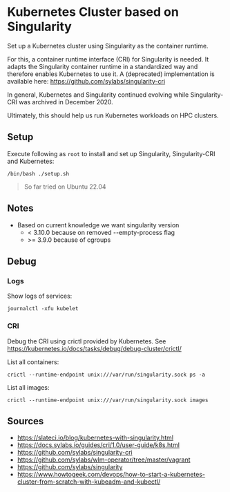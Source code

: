 # Kubernetes Cluster based on Singularity

Set up a Kubernetes cluster using Singularity as the container runtime.

For this, a container runtime interface (CRI) for Singularity is needed. It adapts the Singularity container runtime in
a standardized way and therefore enables Kubernetes to use it. A (deprecated) implementation is available here: https://github.com/sylabs/singularity-cri

In general, Kubernetes and Singularity continued evolving while Singularity-CRI was archived in December 2020.

Ultimately, this should help us run Kubernetes workloads on HPC clusters.

## Setup

Execute following as `root` to install and set up Singularity, Singularity-CRI and Kubernetes:

```shell
/bin/bash ./setup.sh
```

> So far tried on Ubuntu 22.04

## Notes
- Based on current knowledge we want singularity version
  - < 3.10.0 because on removed --empty-process flag
  - \>= 3.9.0 because of cgroups


## Debug

### Logs

Show logs of services:
```shell
journalctl -xfu kubelet
```

### CRI 
Debug the CRI using crictl provided by Kubernetes. See https://kubernetes.io/docs/tasks/debug/debug-cluster/crictl/

List all containers:
```shell
crictl --runtime-endpoint unix:///var/run/singularity.sock ps -a
```

List all images:
```shell
crictl --runtime-endpoint unix:///var/run/singularity.sock images
```

## Sources

- https://slateci.io/blog/kubernetes-with-singularity.html
- https://docs.sylabs.io/guides/cri/1.0/user-guide/k8s.html
- https://github.com/sylabs/singularity-cri
- https://github.com/sylabs/wlm-operator/tree/master/vagrant
- https://github.com/sylabs/singularity
- https://www.howtogeek.com/devops/how-to-start-a-kubernetes-cluster-from-scratch-with-kubeadm-and-kubectl/
